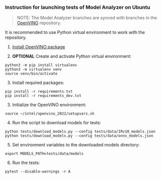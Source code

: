 ### Instruction for launching tests of Model Analyzer on Ubuntu

> NOTE: The Model Analyzer branches are synced with branches in the [OpenVINO](https://github.com/openvinotoolkit/openvino) repository.

It is recommended to use Python virtual environment to work with the repository.

1. [Install OpenVINO package](https://docs.openvinotoolkit.org/latest/openvino_docs_install_guides_installing_openvino_linux.html) 

2. **OPTIONAL** Create and activate Python virtual environment:
```shell
python3 -m pip install virtualenv
python3 -m virtualenv venv
source venv/bin/activate
```

3. Install required packages:
```shell
pip install -r requirements.txt
pip install -r requirements_dev.txt
```

3. Initialize the OpenVINO environment:
```shell
source ~/intel/openvino_2022/setupvars.sh
```

4. Run the script to download models for tests:
```shell
python tests/download_models.py --config tests/data/IRv10_models.json
python tests/download_models.py --config tests/data/onnx_models.json
```

5. Set environment variables to the downloaded models directory:
```shell
export MODELS_PATH=tests/data/models
```
6. Run the tests:
```shell
pytest --disable-warnings -r A
```

